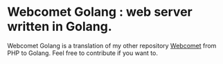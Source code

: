 # Webcomet Golang : web server written in Golang.

Webcomet Golang is a translation of my other repository [Webcomet](https://github.com/GlenLB/WebComet) from PHP to Golang.
Feel free to contribute if you want to.